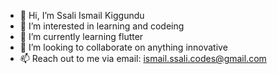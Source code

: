 - 👋 Hi, I’m Ssali Ismail Kiggundu
- 👀 I’m interested in learning and codeing
- 🌱 I’m currently learning flutter
- 💞️ I’m looking to collaborate on anything innovative
- 📫 Reach out to me via email: ismail.ssali.codes@gmail.com

